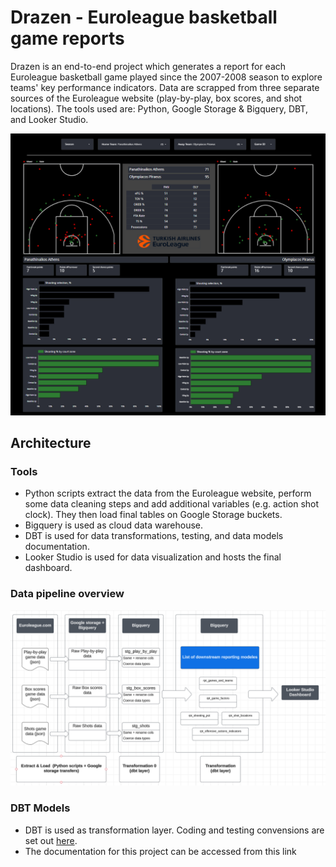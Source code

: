 # Drazen - Euroleague basketball game reports
Drazen is an end-to-end project which generates a report for each Euroleague basketball game played since the 2007-2008 season to explore teams' key performance indicators.
Data are scrapped from three separate sources of the Euroleague website (play-by-play, box scores, and shot locations). The tools used are: Python, Google Storage & Bigquery, DBT, and Looker Studio.


![GitHub Logo](img/game_report_dashboard.PNG)



## Architecture 

### Tools

* Python scripts extract the data from the Euroleague website, perform some data cleaning steps and add additional variables (e.g. action shot clock). They then load final tables on Google Storage buckets.
* Bigquery is used as cloud data warehouse.
* DBT is used for data transformations, testing, and data models documentation.
* Looker Studio is used for data visualization and hosts the final dashboard.

### Data pipeline overview
![GitHub Logo](img/data_pipeline_overview.PNG)

### DBT Models 
* DBT is used as transformation layer. Coding and testing convensions are set out [here](./dbt/BigQuery/README.md).
* The documentation for this project can be accessed from this link

